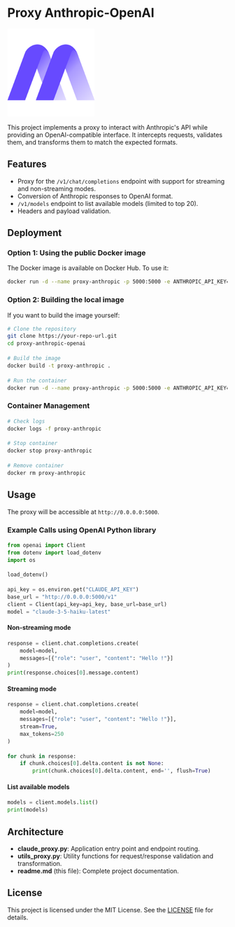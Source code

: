 # Proxy Anthropic-OpenAI

<img src="docs/logo_makehub.png" width="200" alt="Logo MakeHub"/>

This project implements a proxy to interact with Anthropic's API while providing an OpenAI-compatible interface.
It intercepts requests, validates them, and transforms them to match the expected formats.

## Features

- Proxy for the `/v1/chat/completions` endpoint with support for streaming and non-streaming modes.
- Conversion of Anthropic responses to OpenAI format.
- `/v1/models` endpoint to list available models (limited to top 20).
- Headers and payload validation.

## Deployment

### Option 1: Using the public Docker image

The Docker image is available on Docker Hub. To use it:

```bash
docker run -d --name proxy-anthropic -p 5000:5000 -e ANTHROPIC_API_KEY=your_api_key remenby/proxy-anthropic:latest
```

### Option 2: Building the local image

If you want to build the image yourself:

```bash
# Clone the repository
git clone https://your-repo-url.git
cd proxy-anthropic-openai

# Build the image
docker build -t proxy-anthropic . 

# Run the container
docker run -d --name proxy-anthropic -p 5000:5000 -e ANTHROPIC_API_KEY=your_api_key proxy-anthropic
```

### Container Management

```bash
# Check logs
docker logs -f proxy-anthropic

# Stop container
docker stop proxy-anthropic

# Remove container
docker rm proxy-anthropic
```

## Usage

The proxy will be accessible at `http://0.0.0.0:5000`.

### Example Calls using OpenAI Python library

```python
from openai import Client
from dotenv import load_dotenv
import os

load_dotenv()

api_key = os.environ.get("CLAUDE_API_KEY")
base_url = "http://0.0.0.0:5000/v1"
client = Client(api_key=api_key, base_url=base_url)
model = "claude-3-5-haiku-latest"
```

#### Non-streaming mode

```python
response = client.chat.completions.create(
    model=model,
    messages=[{"role": "user", "content": "Hello !"}]
)
print(response.choices[0].message.content)
```

#### Streaming mode

```python
response = client.chat.completions.create(
    model=model,
    messages=[{"role": "user", "content": "Hello !"}],
    stream=True,
    max_tokens=250
)

for chunk in response:
    if chunk.choices[0].delta.content is not None:
        print(chunk.choices[0].delta.content, end='', flush=True)
```

#### List available models

```python
models = client.models.list()
print(models)
```

## Architecture

- **claude_proxy.py**: Application entry point and endpoint routing.
- **utils_proxy.py**: Utility functions for request/response validation and transformation.
- **readme.md** (this file): Complete project documentation.

## License

This project is licensed under the MIT License. See the [LICENSE](LICENSE) file for details.
